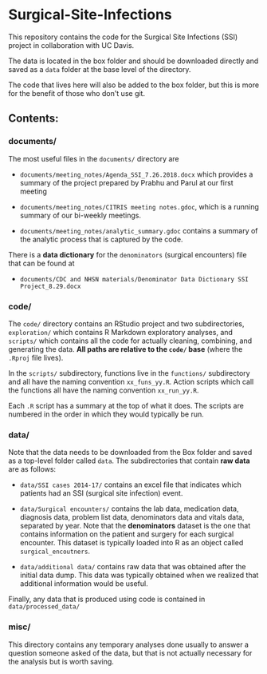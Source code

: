 # Surgical-Site-Infections

This repository contains the code for the Surgical Site Infections (SSI) project in collaboration with UC Davis.

The data is located in the box folder and should be downloaded directly and saved as a `data` folder at the base level of the directory.

The code that lives here will also be added to the box folder, but this is more for the benefit of those who don't use git.

## Contents:


### documents/

The most useful files in the `documents/` directory are

- `documents/meeting_notes/Agenda_SSI_7.26.2018.docx` which provides a summary of the project prepared by Prabhu and Parul at our first meeting

- `documents/meeting_notes/CITRIS meeting notes.gdoc`, which is a running summary of our bi-weekly meetings.

- `documents/meeting_notes/analytic_summary.gdoc` contains a summary of the analytic process that is captured by the code.

There is a **data dictionary** for the `denominators` (surgical encounters) file that can be found at

- `documents/CDC and NHSN materials/Denominator Data Dictionary SSI Project_8.29.docx`


### code/

The `code/` directory contains an RStudio project and two subdirectories, `exploration/` which contains R Markdown exploratory analyses, and `scripts/` which contains all the code for actually cleaning, combining, and generating the data. **All paths are relative to the `code/` base** (where the `.Rproj` file lives).

In the `scripts/` subdirectory, functions live in the `functions/` subdirectory and all have the naming convention `xx_funs_yy.R`. Action scripts which call the functions all have the naming convention `xx_run_yy.R`.

Each `.R` script has a summary at the top of what it does. The scripts are numbered in the order in which they would typically be run.

### data/

Note that the data needs to be downloaded from the Box folder and saved as a top-level folder called `data`. The subdirectories that contain **raw data** are as follows:

- `data/SSI cases 2014-17/` contains an excel file that indicates which patients had an SSI (surgical site infection) event.

- `data/Surgical encounters/` contains the lab data, medication data, diagnosis data, problem list data, denominators data and vitals data, separated by year. Note that the **denominators** dataset is the one that contains information on the patient and surgery for each surgical encounter. This dataset is typically loaded into R as an object called `surgical_encoutners`.

- `data/additional data/` contains raw data that was obtained after the initial data dump. This data was typically obtained when we realized that additional information would be useful.

Finally, any data that is produced using code is contained in `data/processed_data/`



### misc/

This directory contains any temporary analyses done usually to answer a question someone asked of the data, but that is not actually necessary for the analysis but is worth saving.

